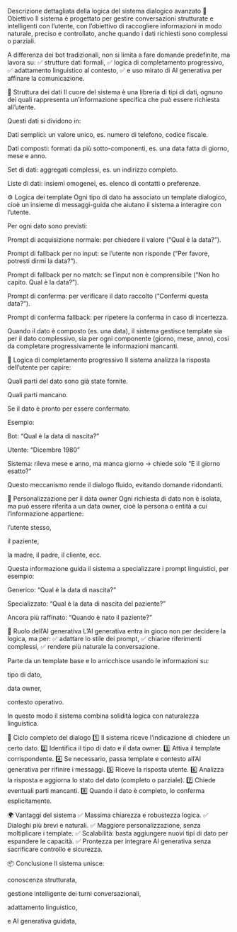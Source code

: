  Descrizione dettagliata della logica del sistema dialogico avanzato
📍 Obiettivo
Il sistema è progettato per gestire conversazioni strutturate e intelligenti con l’utente,
con l’obiettivo di raccogliere informazioni in modo naturale, preciso e controllato,
anche quando i dati richiesti sono complessi o parziali.

A differenza dei bot tradizionali, non si limita a fare domande predefinite,
ma lavora su:
✅ strutture dati formali,
✅ logica di completamento progressivo,
✅ adattamento linguistico al contesto,
✅ e uso mirato di AI generativa per affinare la comunicazione.

🧱 Struttura dei dati
Il cuore del sistema è una libreria di tipi di dati,
ognuno dei quali rappresenta un’informazione specifica che può essere richiesta all’utente.

Questi dati si dividono in:

Dati semplici: un valore unico, es. numero di telefono, codice fiscale.

Dati composti: formati da più sotto-componenti, es. una data fatta di giorno, mese e anno.

Set di dati: aggregati complessi, es. un indirizzo completo.

Liste di dati: insiemi omogenei, es. elenco di contatti o preferenze.

⚙️ Logica dei template
Ogni tipo di dato ha associato un template dialogico,
cioè un insieme di messaggi-guida che aiutano il sistema a interagire con l’utente.

Per ogni dato sono previsti:

Prompt di acquisizione normale: per chiedere il valore (“Qual è la data?”).

Prompt di fallback per no input: se l’utente non risponde (“Per favore, potresti dirmi la data?”).

Prompt di fallback per no match: se l’input non è comprensibile (“Non ho capito. Qual è la data?”).

Prompt di conferma: per verificare il dato raccolto (“Confermi questa data?”).

Prompt di conferma fallback: per ripetere la conferma in caso di incertezza.

Quando il dato è composto (es. una data),
il sistema gestisce template sia per il dato complessivo, sia per ogni componente (giorno, mese, anno),
così da completare progressivamente le informazioni mancanti.

💬 Logica di completamento progressivo
Il sistema analizza la risposta dell’utente per capire:

Quali parti del dato sono già state fornite.

Quali parti mancano.

Se il dato è pronto per essere confermato.

Esempio:

Bot: “Qual è la data di nascita?”

Utente: “Dicembre 1980”

Sistema: rileva mese e anno, ma manca giorno → chiede solo “E il giorno esatto?”

Questo meccanismo rende il dialogo fluido, evitando domande ridondanti.

👥 Personalizzazione per il data owner
Ogni richiesta di dato non è isolata,
ma può essere riferita a un data owner, cioè la persona o entità a cui l’informazione appartiene:

l’utente stesso,

il paziente,

la madre, il padre, il cliente, ecc.

Questa informazione guida il sistema a specializzare i prompt linguistici,
per esempio:

Generico: “Qual è la data di nascita?”

Specializzato: “Qual è la data di nascita del paziente?”

Ancora più raffinato: “Quando è nato il paziente?”

🤖 Ruolo dell’AI generativa
L’AI generativa entra in gioco non per decidere la logica,
ma per:
✅ adattare lo stile dei prompt,
✅ chiarire riferimenti complessi,
✅ rendere più naturale la conversazione.

Parte da un template base e lo arricchisce usando le informazioni su:

tipo di dato,

data owner,

contesto operativo.

In questo modo il sistema combina solidità logica con naturalezza linguistica.

🔄 Ciclo completo del dialogo
1️⃣ Il sistema riceve l’indicazione di chiedere un certo dato.
2️⃣ Identifica il tipo di dato e il data owner.
3️⃣ Attiva il template corrispondente.
4️⃣ Se necessario, passa template e contesto all’AI generativa per rifinire i messaggi.
5️⃣ Riceve la risposta utente.
6️⃣ Analizza la risposta e aggiorna lo stato del dato (completo o parziale).
7️⃣ Chiede eventuali parti mancanti.
8️⃣ Quando il dato è completo, lo conferma esplicitamente.

🌍 Vantaggi del sistema
✅ Massima chiarezza e robustezza logica.
✅ Dialoghi più brevi e naturali.
✅ Maggiore personalizzazione, senza moltiplicare i template.
✅ Scalabilità: basta aggiungere nuovi tipi di dato per espandere le capacità.
✅ Prontezza per integrare AI generativa senza sacrificare controllo e sicurezza.

📦 Conclusione
Il sistema unisce:

conoscenza strutturata,

gestione intelligente dei turni conversazionali,

adattamento linguistico,

e AI generativa guidata,